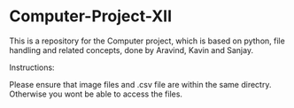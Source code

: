 # Computer-Project-XII

This is a repository for the Computer project, which is based on python, file handling and related concepts, done by Aravind, Kavin and Sanjay.

Instructions:

Please ensure that image files and .csv file are within the same directry. Otherwise you wont be able to access the files.
